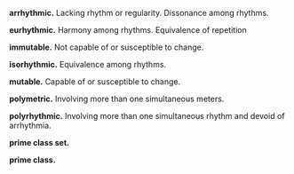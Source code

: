 **arrhythmic.** Lacking rhythm or regularity. Dissonance among rhythms.

**eurhythmic.** Harmony among rhythms. Equivalence of repetition

**immutable.** Not capable of or susceptible to change.

**isorhythmic.** Equivalence among rhythms.

**mutable.** Capable of or susceptible to change.

**polymetric.** Involving more than one simultaneous meters.

**polyrhythmic.** Involving more than one simultaneous rhythm and devoid of arrhythmia.

**prime class set.**

**prime class.**
